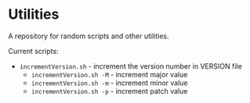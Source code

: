 # Utilities

A repository for random scripts and other utilities.

Current scripts:

- `incrementVersion.sh` - increment the version number in VERSION file
  - `incrementVersion.sh -M` - increment major value
  - `incrementVersion.sh -m` - increment minor value
  - `incrementVersion.sh -p` - increment patch value
